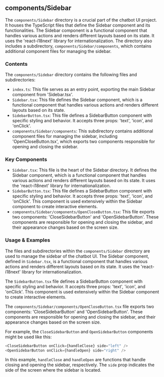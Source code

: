 
## components/Sidebar

The `components/Sidebar` directory is a crucial part of the chatbot UI project. It houses the TypeScript files that define the Sidebar component and its functionalities. The Sidebar component is a functional component that handles various actions and renders different layouts based on its state. It uses the 'react-i18next' library for internationalization. The directory also includes a subdirectory, `components/Sidebar/components`, which contains additional component files for managing the sidebar.

### Contents

The `components/Sidebar` directory contains the following files and subdirectories:

- `index.ts`: This file serves as an entry point, exporting the main Sidebar component from 'Sidebar.tsx'.
- `Sidebar.tsx`: This file defines the Sidebar component, which is a functional component that handles various actions and renders different layouts based on its state.
- `SidebarButton.tsx`: This file defines a SidebarButton component with specific styling and behavior. It accepts three props: 'text', 'icon', and 'onClick'.
- `components/Sidebar/components`: This subdirectory contains additional component files for managing the sidebar, including 'OpenCloseButton.tsx', which exports two components responsible for opening and closing the sidebar.

### Key Components

- `Sidebar.tsx`: This file is the heart of the Sidebar directory. It defines the Sidebar component, which is a functional component that handles various actions and renders different layouts based on its state. It uses the 'react-i18next' library for internationalization.
- `SidebarButton.tsx`: This file defines a SidebarButton component with specific styling and behavior. It accepts three props: 'text', 'icon', and 'onClick'. This component is used extensively within the Sidebar component to create interactive elements.
- `components/Sidebar/components/OpenCloseButton.tsx`: This file exports two components: 'CloseSidebarButton' and 'OpenSidebarButton'. These components are responsible for opening and closing the sidebar, and their appearance changes based on the screen size.

### Usage & Examples

The files and subdirectories within the `components/Sidebar` directory are used to manage the sidebar of the chatbot UI. The Sidebar component, defined in `Sidebar.tsx`, is a functional component that handles various actions and renders different layouts based on its state. It uses the 'react-i18next' library for internationalization.

The `SidebarButton.tsx` file defines a SidebarButton component with specific styling and behavior. It accepts three props: 'text', 'icon', and 'onClick'. This component is used extensively within the Sidebar component to create interactive elements.

The `components/Sidebar/components/OpenCloseButton.tsx` file exports two components: 'CloseSidebarButton' and 'OpenSidebarButton'. These components are responsible for opening and closing the sidebar, and their appearance changes based on the screen size.

For example, the `CloseSidebarButton` and `OpenSidebarButton` components might be used like this:

```typescript
<CloseSidebarButton onClick={handleClose} side="left" />
<OpenSidebarButton onClick={handleOpen} side="right" />
```

In this example, `handleClose` and `handleOpen` are functions that handle closing and opening the sidebar, respectively. The `side` prop indicates the side of the screen where the sidebar is located.
